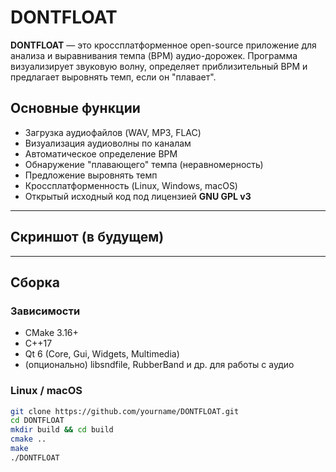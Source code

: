 # DONTFLOAT

**DONTFLOAT** — это кроссплатформенное open-source приложение для анализа и выравнивания темпа (BPM) аудио-дорожек. Программа визуализирует звуковую волну, определяет приблизительный BPM и предлагает выровнять темп, если он "плавает".

## Основные функции

- Загрузка аудиофайлов (WAV, MP3, FLAC)
- Визуализация аудиоволны по каналам
- Автоматическое определение BPM
- Обнаружение "плавающего" темпа (неравномерность)
- Предложение выровнять темп
- Кроссплатформенность (Linux, Windows, macOS)
- Открытый исходный код под лицензией **GNU GPL v3**

---

## Скриншот (в будущем)
<!-- ![Screenshot](assets/screenshots/main_ui.png) -->

---

## Сборка

### Зависимости

- CMake 3.16+
- C++17
- Qt 6 (Core, Gui, Widgets, Multimedia)
- (опционально) libsndfile, RubberBand и др. для работы с аудио

### Linux / macOS

```bash
git clone https://github.com/yourname/DONTFLOAT.git
cd DONTFLOAT
mkdir build && cd build
cmake ..
make
./DONTFLOAT
